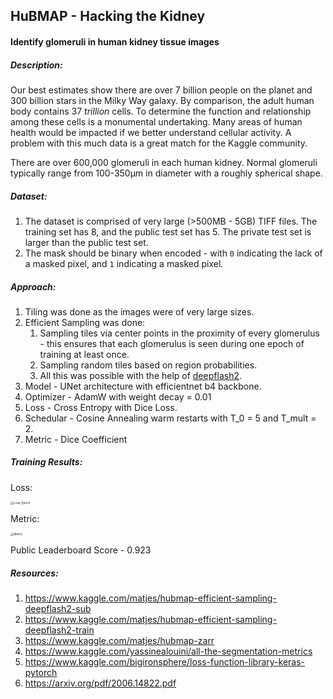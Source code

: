 ## HuBMAP - Hacking the Kidney

#### Identify glomeruli in human kidney tissue images



##### Description:

Our best estimates show there are over 7 billion people on the planet and 300 billion stars in the Milky Way galaxy. By comparison, the adult human body contains 37 *trillion* cells. To determine the function and relationship among these cells is a monumental undertaking. Many areas of human health would be impacted if we better understand cellular activity. A problem with this much data is a great match for the Kaggle community.

There are over 600,000 glomeruli in each human kidney. Normal glomeruli typically range from 100-350μm in diameter with a roughly spherical shape.



##### Dataset:

1. The dataset is comprised of very large (>500MB - 5GB) TIFF files. The training set has 8, and the public test set has 5. The private test set is larger than the public test set.
2. The mask should be binary when encoded - with `0` indicating the lack of a masked pixel, and `1` indicating a masked pixel.



##### Approach: 

1. Tiling was done as the images were of very large sizes.
2. Efficient Sampling was done:
   1. Sampling tiles via center points in the proximity of every glomerulus - this ensures that each glomerulus is seen during one epoch of training at least once.
   2. Sampling random tiles based on region probabilities.
   3. All this was possible with the help of [deepflash2](https://matjesg.github.io/deepflash2/).
3. Model - UNet architecture with efficientnet b4 backbone.
4. Optimizer - AdamW with weight decay = 0.01
5. Loss - Cross Entropy with Dice Loss.
6. Schedular - Cosine Annealing warm restarts with T_0 = 5 and T_mult = 2.
7. Metric - Dice Coefficient



##### Training Results:

Loss:

<img src="/home/devesh/Kaggle HuBMAP/images/Loss_Epoch.png" alt="Loss_Epoch" style="zoom:33%;" />

Metric:

<img src="/home/devesh/Kaggle HuBMAP/images/Metric.png" alt="Metric" style="zoom:33%;" />

Public Leaderboard Score - 0.923



##### Resources:

1. https://www.kaggle.com/matjes/hubmap-efficient-sampling-deepflash2-sub
2. https://www.kaggle.com/matjes/hubmap-efficient-sampling-deepflash2-train
3. https://www.kaggle.com/matjes/hubmap-zarr
4. https://www.kaggle.com/yassinealouini/all-the-segmentation-metrics
5. https://www.kaggle.com/bigironsphere/loss-function-library-keras-pytorch
6. https://arxiv.org/pdf/2006.14822.pdf
